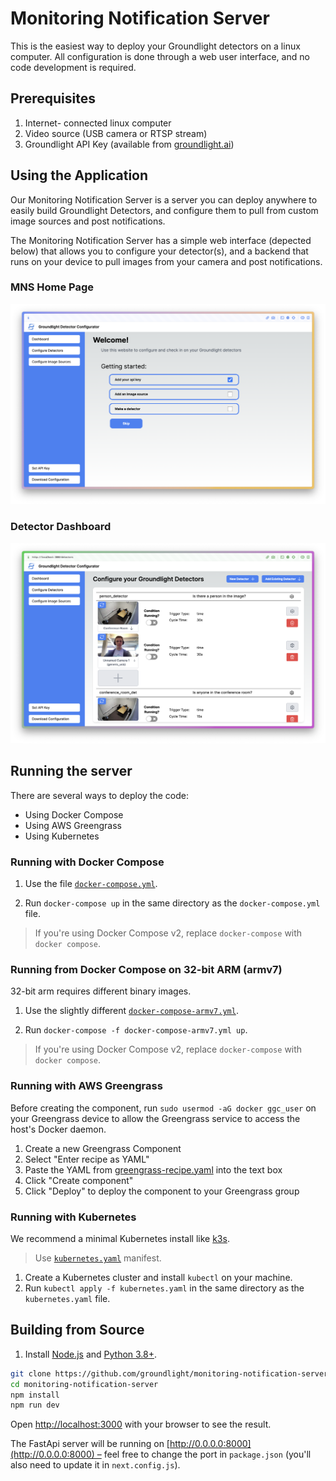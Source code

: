 # Monitoring Notification Server

This is the easiest way to deploy your Groundlight detectors on a linux computer. All configuration is done through a web user interface, and no code development is required.

## Prerequisites

1. Internet-    connected linux computer
2. Video source (USB camera or RTSP stream)
3. Groundlight API Key (available from [groundlight.ai](https://www.groundlight.ai/))

## Using the Application

Our Monitoring Notification Server is a server you can deploy anywhere to easily build Groundlight Detectors, and configure them to pull from custom image sources and post notifications.

The Monitoring Notification Server has a simple web interface (depected below) that allows you to configure your detector(s), and a backend that runs on your device to pull images from your camera and post notifications.

### MNS Home Page

![Intro Page](/img/docker-img-frontpage.png)

### Detector Dashboard

![Detector Dashboard](/img/docker-img-dashboard.png)

## Running the server

There are several ways to deploy the code:

- Using Docker Compose
- Using AWS Greengrass
- Using Kubernetes

### Running with Docker Compose

1. Use the file [`docker-compose.yml`](https://github.com/groundlight/monitoring-notification-server/blob/main/deploy/docker-compose.yml).

2. Run `docker-compose up` in the same directory as the `docker-compose.yml` file.

> If you're using Docker Compose v2, replace `docker-compose` with `docker compose`.

### Running from Docker Compose on 32-bit ARM (armv7)

32-bit arm requires different binary images.

1. Use the slightly different [`docker-compose-armv7.yml`](https://github.com/groundlight/monitoring-notification-server/blob/main/deploy/docker-compose-armv7.yml).

2. Run `docker-compose -f docker-compose-armv7.yml up`.

> If you're using Docker Compose v2, replace `docker-compose` with `docker compose`.

### Running with AWS Greengrass

Before creating the component, run `sudo usermod -aG docker ggc_user` on your Greengrass device to allow the Greengrass service to access the host's Docker daemon.

1. Create a new Greengrass Component
2. Select "Enter recipe as YAML"
3. Paste the YAML from [greengrass-recipe.yaml](https://github.com/groundlight/monitoring-notification-server/blob/main/deploy/greengrass-recipe.yaml) into the text box
4. Click "Create component"
5. Click "Deploy" to deploy the component to your Greengrass group

### Running with Kubernetes

We recommend a minimal Kubernetes install like [k3s](https://k3s.io/).

> Use [`kubernetes.yaml`](https://github.com/groundlight/monitoring-notification-server/blob/main/deploy/kubernetes.yaml) manifest.

1. Create a Kubernetes cluster and install `kubectl` on your machine.
2. Run `kubectl apply -f kubernetes.yaml` in the same directory as the `kubernetes.yaml` file.

## Building from Source

1. Install [Node.js](https://nodejs.org/en/download/) and [Python 3.8+](https://www.python.org/downloads/).

```bash
git clone https://github.com/groundlight/monitoring-notification-server
cd monitoring-notification-server
npm install
npm run dev
```

Open [http://localhost:3000](http://localhost:3000) with your browser to see the result.

The FastApi server will be running on [http://0.0.0.0:8000](http://0.0.0.0:8000) – feel free to change the port in `package.json` (you'll also need to update it in `next.config.js`).
